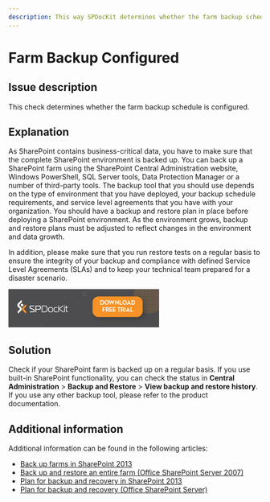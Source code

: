 ```yaml
---
description: This way SPDocKit determines whether the farm backup schedule is configured.
---
```


# Farm Backup Configured

## Issue description

This check determines whether the farm backup schedule is configured.

## Explanation

As SharePoint contains business-critical data, you have to make sure that the complete SharePoint environment is backed up. You can back up a SharePoint farm using the SharePoint Central Administration website, Windows PowerShell, SQL Server tools, Data Protection Manager or a number of third-party tools. The backup tool that you should use depends on the type of environment that you have deployed, your backup schedule requirements, and service level agreements that you have with your organization. You should have a backup and restore plan in place before deploying a SharePoint environment. As the environment grows, backup and restore plans must be adjusted to reflect changes in the environment and data growth.

In addition, please make sure that you run restore tests on a regular basis to ensure the integrity of your backup and compliance with defined Service Level Agreements \(SLAs\) and to keep your technical team prepared for a disaster scenario.

[![Download SPDocKit](../../.gitbook/assets/spdockit_download.png)](http://bit.ly/2US0Zna)

## Solution

Check if your SharePoint farm is backed up on a regular basis. If you use built-in SharePoint functionality, you can check the status in **Central Administration** &gt; **Backup and Restore** &gt; **View backup and restore history**. If you use any other backup tool, please refer to the product documentation.

## Additional information

Additional information can be found in the following articles:

* [Back up farms in SharePoint 2013](https://technet.microsoft.com/en-us/library/ee428316.aspx)
* [Back up and restore an entire farm \(Office SharePoint Server 2007\)](https://technet.microsoft.com/en-ie/library/cc262412%28v=office.12%29.aspx)
* [Plan for backup and recovery in SharePoint 2013](https://technet.microsoft.com/en-us/library/cc261687.aspx)
* [Plan for backup and recovery \(Office SharePoint Server\)](https://technet.microsoft.com/en-us/library/cc261687%28v=office.12%29.aspx)

